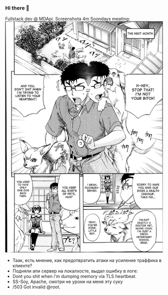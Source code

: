 ### Hi there 👋

<!--
**b0r3dd3v/b0r3dd3v** is a ✨ _special_ ✨ repository because its `README.md` (this file) appears on your GitHub profile.
\\suxxxes-->

Fullstack dev @ MDApi. Screenshota 4m Soondays meating: 
[![Screenshot](https://raw.githubusercontent.com/b0r3dd3v/poopak/master/screenshot.jpg)](http://twitter.com/mangAdeX)

- Таак, есть мнение, как предотвратить атаки на усиление траффика в клиенте?
- Подняли апи сервер на локалхосте, выдал ошибку в логе:
-   Dont you shit when i'm dumping memory via TLS heartbeat.
-   SS-Soy, Apache, смотри не урони на меня эту суку
-   /503 Got invalid @root.
